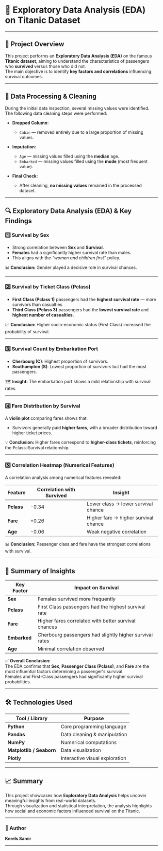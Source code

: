 # 🚢 Exploratory Data Analysis (EDA) on Titanic Dataset  

---

## 📘 Project Overview  
This project performs an **Exploratory Data Analysis (EDA)** on the famous **Titanic dataset**, aiming to understand the characteristics of passengers who **survived** versus those who did not.  
The main objective is to identify **key factors and correlations** influencing survival outcomes.

---

## 🧹 Data Processing & Cleaning  

During the initial data inspection, several missing values were identified.  
The following data cleaning steps were performed:  

- **Dropped Column:**  
  - `Cabin` — removed entirely due to a large proportion of missing values.  

- **Imputation:**  
  - `Age` — missing values filled using the **median** age.  
  - `Embarked` — missing values filled using the **mode** (most frequent value).  

- **Final Check:**  
  - After cleaning, **no missing values** remained in the processed dataset.  

---

## 🔍 Exploratory Data Analysis (EDA) & Key Findings  

### 1️⃣ Survival by Sex  
- Strong correlation between **Sex** and **Survival**.  
- **Females** had a significantly higher survival rate than males.  
- This aligns with the _“women and children first”_ policy.  

📊 **Conclusion:** Gender played a decisive role in survival chances.  

---

### 2️⃣ Survival by Ticket Class (Pclass)  
- **First Class (Pclass 1)** passengers had the **highest survival rate** — more survivors than casualties.  
- **Third Class (Pclass 3)** passengers had the **lowest survival rate** and **highest number of casualties**.  

📈 **Conclusion:** Higher socio-economic status (First Class) increased the probability of survival.  

---

### 3️⃣ Survival Count by Embarkation Port  
- **Cherbourg (C)**: Highest proportion of survivors.  
- **Southampton (S)**: Lowest proportion of survivors but had the most passengers.  

🗺️ **Insight:** The embarkation port shows a mild relationship with survival rates.  

---

### 4️⃣ Fare Distribution by Survival  
A **violin plot** comparing fares shows that:  
- Survivors generally paid **higher fares**, with a broader distribution toward higher ticket prices.  

💡 **Conclusion:** Higher fares correspond to **higher-class tickets**, reinforcing the Pclass–Survival relationship.  

---

### 5️⃣ Correlation Heatmap (Numerical Features)  
A correlation analysis among numerical features revealed:  

| Feature | Correlation with Survived | Insight |
|----------|----------------------------|----------|
| **Pclass** | -0.34 | Lower class → lower survival chance |
| **Fare** | +0.26 | Higher fare → higher survival chance |
| **Age** | -0.06 | Weak negative correlation |

📊 **Conclusion:** Passenger class and fare have the strongest correlations with survival.  

---

## 🧠 Summary of Insights  

| Key Factor | Impact on Survival |
|-------------|--------------------|
| **Sex** | Females survived more frequently |
| **Pclass** | First Class passengers had the highest survival rate |
| **Fare** | Higher fares correlated with better survival chances |
| **Embarked** | Cherbourg passengers had slightly higher survival rates |
| **Age** | Minimal correlation observed |

✅ **Overall Conclusion:**  
The EDA confirms that **Sex**, **Passenger Class (Pclass)**, and **Fare** are the most influential factors determining a passenger's survival.  
Females and First-Class passengers had significantly higher survival probabilities.  

---

## 🛠️ Technologies Used  

| Tool / Library | Purpose |
|-----------------|----------|
| **Python** | Core programming language |
| **Pandas** | Data cleaning & manipulation |
| **NumPy** | Numerical computations |
| **Matplotlib / Seaborn** | Data visualization |
| **Plotly** | Interactive visual exploration |

---

## 📈 Summary  
This project showcases how **Exploratory Data Analysis** helps uncover meaningful insights from real-world datasets.  
Through visualization and statistical interpretation, the analysis highlights how social and economic factors influenced survival on the Titanic.

---

### 🧾 Author  
**Kerels Samir**  

---
